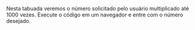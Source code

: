 Nesta tabuada veremos o número solicitado pelo usuário multiplicado até 1000 vezes.
Execute o código em um navegador e entre com o número desejado.
